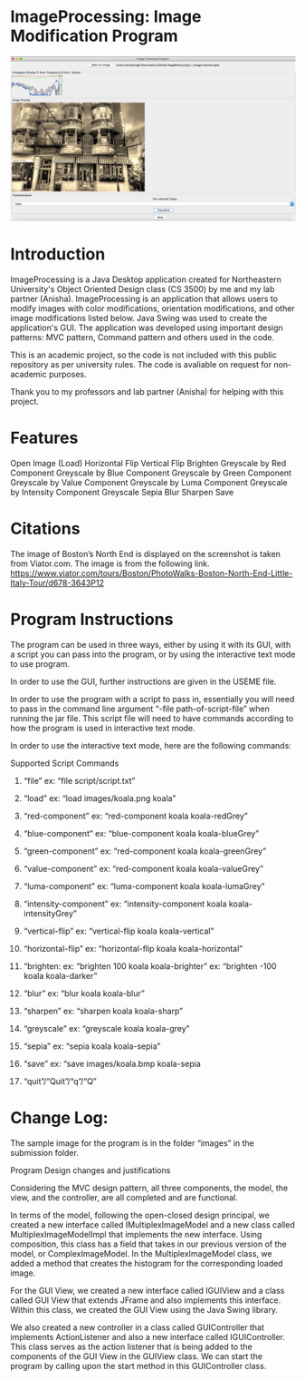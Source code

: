 # ImageProcessing: Image Modification Program 

![alt text](https://github.com/sinhaaaryan/ImageProcessing/blob/main/ExampleScreenShotTransformedPicture.jpeg)


# Introduction

ImageProcessing is a Java Desktop application created for Northeastern University's Object Oriented Design class (CS 3500) by me and my lab partner (Anisha). ImageProcessing is an application that allows users to modify images with color modifications, orientation modifications, and other image modifications listed below. Java Swing was used to create the application's GUI. The application was developed using important design patterns: MVC pattern, Command pattern and others used in the code.

This is an academic project, so the code is not included with this public repository as per university rules. The code is avaliable on request for non-academic purposes.

Thank you to my professors and lab partner (Anisha) for helping with this project.

# Features
Open Image (Load)
Horizontal Flip
Vertical Flip
Brighten
Greyscale by Red Component
Greyscale by Blue Component
Greyscale by Green Component
Greyscale by Value Component
Greyscale by Luma Component
Greyscale by Intensity Component
Greyscale
Sepia
Blur
Sharpen
Save

# Citations

The image of Boston’s North End is displayed on the screenshot is taken from Viator.com. The image is from the following link. 
https://www.viator.com/tours/Boston/PhotoWalks-Boston-North-End-Little-Italy-Tour/d678-3643P12


# Program Instructions

The program can be used in three ways, either by using it with its GUI, with a script you can pass into the program, or by using the interactive text mode to use program.

In order to use the GUI, further instructions are given in the USEME file.

In order to use the program with a script to pass in, essentially you will need to pass in the command line argument “-file path-of-script-file” when running the jar file. This script file will need to have commands according to how the program is used in interactive text mode. 

In order to use the interactive text mode, here are the following commands:

Supported Script Commands

1. “file”
ex: “file script/script.txt”

2. “load”
ex: “load images/koala.png koala”

3. “red-component”
ex: “red-component koala koala-redGrey”

4. “blue-component”
ex: “blue-component koala koala-blueGrey”

5. “green-component”
ex: “red-component koala koala-greenGrey”

6. “value-component”
ex: “red-component koala koala-valueGrey”

7. “luma-component”
ex: “luma-component koala koala-lumaGrey”

8. “intensity-component”
ex: “intensity-component koala koala-intensityGrey”

9. “vertical-flip”
ex: “vertical-flip koala koala-vertical”

10. “horizontal-flip”
ex: “horizontal-flip koala koala-horizontal”

11. “brighten:
ex: “brighten 100 koala koala-brighter”
ex: “brighten -100 koala koala-darker”

12. “blur”
ex: “blur koala koala-blur”

13. “sharpen”
ex: “sharpen koala koala-sharp”

14. “greyscale”
ex: “greyscale koala koala-grey”

15. “sepia”
ex: “sepia koala koala-sepia”

16. “save”
ex: “save images/koala.bmp koala-sepia

17. “quit”/“Quit”/“q”/“Q”

# Change Log:


The sample image for the program is in the folder “images” in the submission folder.


Program Design changes and justifications

Considering the MVC design pattern, all three components, the model, the view, and the controller, are all completed and are functional.

In terms of the model, following the open-closed design principal, we created a new interface called IMultiplexImageModel and a new class called MultiplexImageModelImpl that implements the new interface. Using composition, this class has a field that takes in our previous version of the model, or ComplexImageModel. In the MultiplexImageModel class, we added a method that creates the histogram for the corresponding loaded image.

For the GUI View, we created a new interface called IGUIView and a class called GUI View that extends JFrame and also implements this interface. Within this class, we created the GUI View using the Java Swing library. 

We also created a new controller in a class called GUIController that implements ActionListener and also a new interface called IGUIController. This class serves as the action listener that is being added to the components of the GUI View in the GUIView class. We can start the program by calling upon the start method in this GUIController class.


